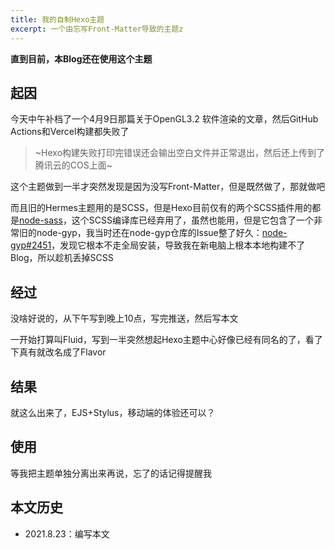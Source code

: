 ```yaml
---
title: 我的自制Hexo主题
excerpt: 一个由忘写Front-Matter导致的主题z
---
```


**直到目前，本Blog还在使用这个主题**

## 起因

今天中午补档了一个4月9日那篇关于OpenGL3.2 软件渲染的文章，然后GitHub Actions和Vercel构建都失败了

> ~Hexo构建失败打印完错误还会输出空白文件并正常退出，然后还上传到了腾讯云的COS上面~

这个主题做到一半才突然发现是因为没写Front-Matter，但是既然做了，那就做吧

而且旧的Hermes主题用的是SCSS，但是Hexo目前仅有的两个SCSS插件用的都是[node-sass](https://github.com/sass/node-sass)，这个SCSS编译库已经弃用了，虽然也能用，但是它包含了一个非常旧的node-gyp，我当时还在node-gyp仓库的Issue整了好久：[node-gyp#2451](https://github.com/nodejs/node-gyp/issues/2451)，发现它根本不走全局安装，导致我在新电脑上根本本地构建不了Blog，所以趁机丢掉SCSS

## 经过

没啥好说的，从下午写到晚上10点，写完推送，然后写本文

一开始打算叫Fluid，写到一半突然想起Hexo主题中心好像已经有同名的了，看了下真有就改名成了Flavor

## 结果

就这么出来了，EJS+Stylus，移动端的体验还可以？

## 使用

等我把主题单独分离出来再说，忘了的话记得提醒我

## 本文历史

- 2021.8.23：编写本文